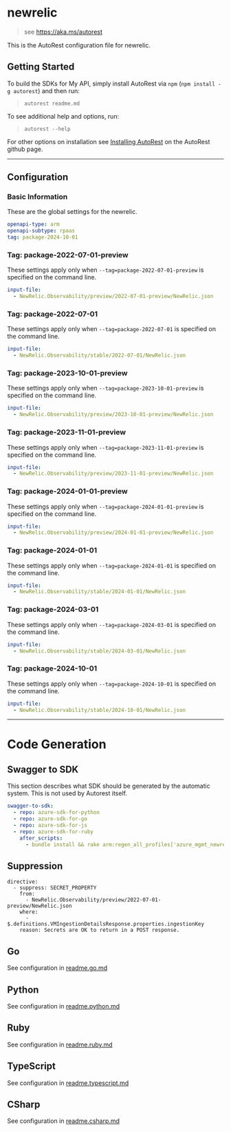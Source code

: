 # newrelic

> see https://aka.ms/autorest

This is the AutoRest configuration file for newrelic.

## Getting Started

To build the SDKs for My API, simply install AutoRest via `npm` (`npm install -g autorest`) and then run:

> `autorest readme.md`

To see additional help and options, run:

> `autorest --help`

For other options on installation see [Installing AutoRest](https://aka.ms/autorest/install) on the AutoRest github page.

---

## Configuration

### Basic Information

These are the global settings for the newrelic.

```yaml
openapi-type: arm
openapi-subtype: rpaas
tag: package-2024-10-01
```

### Tag: package-2022-07-01-preview

These settings apply only when `--tag=package-2022-07-01-preview` is specified on the command line.

```yaml $(tag) == 'package-2022-07-01-preview'
input-file:
  - NewRelic.Observability/preview/2022-07-01-preview/NewRelic.json
```

### Tag: package-2022-07-01

These settings apply only when `--tag=package-2022-07-01` is specified on the command line.

```yaml $(tag) == 'package-2022-07-01'
input-file:
  - NewRelic.Observability/stable/2022-07-01/NewRelic.json
```

### Tag: package-2023-10-01-preview

These settings apply only when `--tag=package-2023-10-01-preview` is specified on the command line.

```yaml $(tag) == 'package-2023-10-01-preview'
input-file:
  - NewRelic.Observability/preview/2023-10-01-preview/NewRelic.json
```

### Tag: package-2023-11-01-preview

These settings apply only when `--tag=package-2023-11-01-preview` is specified on the command line.

```yaml $(tag) == 'package-2023-11-01-preview'
input-file:
  - NewRelic.Observability/preview/2023-11-01-preview/NewRelic.json
```

### Tag: package-2024-01-01-preview

These settings apply only when `--tag=package-2024-01-01-preview` is specified on the command line.

```yaml $(tag) == 'package-2024-01-01-preview'
input-file:
  - NewRelic.Observability/preview/2024-01-01-preview/NewRelic.json
```

### Tag: package-2024-01-01

These settings apply only when `--tag=package-2024-01-01` is specified on the command line.

```yaml $(tag) == 'package-2024-01-01'
input-file:
  - NewRelic.Observability/stable/2024-01-01/NewRelic.json
```

### Tag: package-2024-03-01

These settings apply only when `--tag=package-2024-03-01` is specified on the command line.

```yaml $(tag) == 'package-2024-03-01'
input-file:
  - NewRelic.Observability/stable/2024-03-01/NewRelic.json
```

### Tag: package-2024-10-01

These settings apply only when `--tag=package-2024-10-01` is specified on the command line.

```yaml $(tag) == 'package-2024-10-01'
input-file:
  - NewRelic.Observability/stable/2024-10-01/NewRelic.json
```

---

# Code Generation

## Swagger to SDK

This section describes what SDK should be generated by the automatic system.
This is not used by Autorest itself.

```yaml $(swagger-to-sdk)
swagger-to-sdk:
  - repo: azure-sdk-for-python
  - repo: azure-sdk-for-go
  - repo: azure-sdk-for-js
  - repo: azure-sdk-for-ruby
    after_scripts:
      - bundle install && rake arm:regen_all_profiles['azure_mgmt_newrelic']
```
## Suppression
```
directive:
  - suppress: SECRET_PROPERTY
    from:
      - NewRelic.Observability/preview/2022-07-01-preview/NewRelic.json
    where:
      - $.definitions.VMIngestionDetailsResponse.properties.ingestionKey
    reason: Secrets are OK to return in a POST response.
```


## Go

See configuration in [readme.go.md](./readme.go.md)

## Python

See configuration in [readme.python.md](./readme.python.md)

## Ruby

See configuration in [readme.ruby.md](./readme.ruby.md)

## TypeScript

See configuration in [readme.typescript.md](./readme.typescript.md)

## CSharp

See configuration in [readme.csharp.md](./readme.csharp.md)
